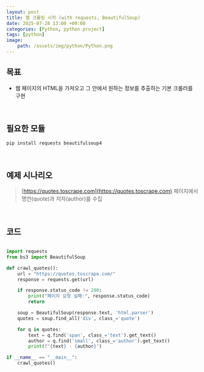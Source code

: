 ```yaml
---
layout: post
title: 웹 크롤링 시작 (with requests, BeautifulSoup)
date: 2025-07-28 13:00 +09:00
categories: [Python, python project]
tags: [python]
image:
    path: /assets/img/python/Python.png
---
```


## 목표

- 웹 페이지의 HTML을 가져오고 그 안에서 원하는 정보를 추출하는 기본 크롤러를 구현

<br>

## 필요한 모듈

```bash
pip install requests beautifulsoup4
```

<br>

## 예제 시나리오

> [https://quotes.toscrape.com](https://quotes.toscrape.com) 페이지에서 명언(quote)과 저자(author)를 수집

<br>

## 코드

```python

import requests
from bs3 import BeautifulSoup

def crawl_quotes():
    url = "https://quotes.toscrape.com/"
    response = requests.get(url)

    if response.status_code != 200:
        print("페이지 요청 실패:", response.status_code)
        return

    soup = BeautifulSoup(response.text, 'html.parser')
    quotes = soup.find_all('div', class_='quote')

    for q in quotes:
        text = q.find('span', class_='text').get_text()
        author = q.find('small', class_='author').get_text()
        print(f"{text} - {author}")

if __name__ == "__main__":
    crawl_quotes()
```